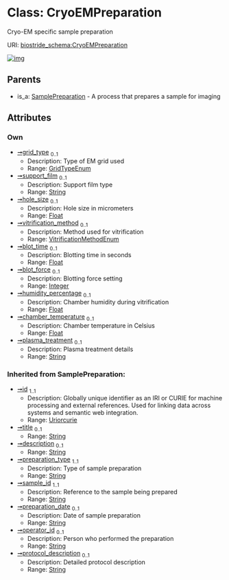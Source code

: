 
# Class: CryoEMPreparation

Cryo-EM specific sample preparation

URI: [biostride_schema:CryoEMPreparation](https://w3id.org/biostride/schema/CryoEMPreparation)


[![img](https://yuml.me/diagram/nofunky;dir:TB/class/[SamplePreparation],[SamplePreparation]^-[CryoEMPreparation&#124;grid_type:GridTypeEnum%20%3F;support_film:string%20%3F;hole_size:float%20%3F;vitrification_method:VitrificationMethodEnum%20%3F;blot_time:float%20%3F;blot_force:integer%20%3F;humidity_percentage:float%20%3F;chamber_temperature:float%20%3F;plasma_treatment:string%20%3F;preparation_type(i):string;sample_id(i):string;preparation_date(i):string%20%3F;operator_id(i):string%20%3F;protocol_description(i):string%20%3F;id(i):uriorcurie;title(i):string%20%3F;description(i):string%20%3F])](https://yuml.me/diagram/nofunky;dir:TB/class/[SamplePreparation],[SamplePreparation]^-[CryoEMPreparation&#124;grid_type:GridTypeEnum%20%3F;support_film:string%20%3F;hole_size:float%20%3F;vitrification_method:VitrificationMethodEnum%20%3F;blot_time:float%20%3F;blot_force:integer%20%3F;humidity_percentage:float%20%3F;chamber_temperature:float%20%3F;plasma_treatment:string%20%3F;preparation_type(i):string;sample_id(i):string;preparation_date(i):string%20%3F;operator_id(i):string%20%3F;protocol_description(i):string%20%3F;id(i):uriorcurie;title(i):string%20%3F;description(i):string%20%3F])

## Parents

 *  is_a: [SamplePreparation](SamplePreparation.md) - A process that prepares a sample for imaging

## Attributes


### Own

 * [➞grid_type](cryoEMPreparation__grid_type.md)  <sub>0..1</sub>
     * Description: Type of EM grid used
     * Range: [GridTypeEnum](GridTypeEnum.md)
 * [➞support_film](cryoEMPreparation__support_film.md)  <sub>0..1</sub>
     * Description: Support film type
     * Range: [String](types/String.md)
 * [➞hole_size](cryoEMPreparation__hole_size.md)  <sub>0..1</sub>
     * Description: Hole size in micrometers
     * Range: [Float](types/Float.md)
 * [➞vitrification_method](cryoEMPreparation__vitrification_method.md)  <sub>0..1</sub>
     * Description: Method used for vitrification
     * Range: [VitrificationMethodEnum](VitrificationMethodEnum.md)
 * [➞blot_time](cryoEMPreparation__blot_time.md)  <sub>0..1</sub>
     * Description: Blotting time in seconds
     * Range: [Float](types/Float.md)
 * [➞blot_force](cryoEMPreparation__blot_force.md)  <sub>0..1</sub>
     * Description: Blotting force setting
     * Range: [Integer](types/Integer.md)
 * [➞humidity_percentage](cryoEMPreparation__humidity_percentage.md)  <sub>0..1</sub>
     * Description: Chamber humidity during vitrification
     * Range: [Float](types/Float.md)
 * [➞chamber_temperature](cryoEMPreparation__chamber_temperature.md)  <sub>0..1</sub>
     * Description: Chamber temperature in Celsius
     * Range: [Float](types/Float.md)
 * [➞plasma_treatment](cryoEMPreparation__plasma_treatment.md)  <sub>0..1</sub>
     * Description: Plasma treatment details
     * Range: [String](types/String.md)

### Inherited from SamplePreparation:

 * [➞id](namedThing__id.md)  <sub>1..1</sub>
     * Description: Globally unique identifier as an IRI or CURIE for machine processing and external references. Used for linking data across systems and semantic web integration.
     * Range: [Uriorcurie](types/Uriorcurie.md)
 * [➞title](namedThing__title.md)  <sub>0..1</sub>
     * Range: [String](types/String.md)
 * [➞description](namedThing__description.md)  <sub>0..1</sub>
     * Range: [String](types/String.md)
 * [➞preparation_type](samplePreparation__preparation_type.md)  <sub>1..1</sub>
     * Description: Type of sample preparation
     * Range: [String](types/String.md)
 * [➞sample_id](samplePreparation__sample_id.md)  <sub>1..1</sub>
     * Description: Reference to the sample being prepared
     * Range: [String](types/String.md)
 * [➞preparation_date](samplePreparation__preparation_date.md)  <sub>0..1</sub>
     * Description: Date of sample preparation
     * Range: [String](types/String.md)
 * [➞operator_id](samplePreparation__operator_id.md)  <sub>0..1</sub>
     * Description: Person who performed the preparation
     * Range: [String](types/String.md)
 * [➞protocol_description](samplePreparation__protocol_description.md)  <sub>0..1</sub>
     * Description: Detailed protocol description
     * Range: [String](types/String.md)
